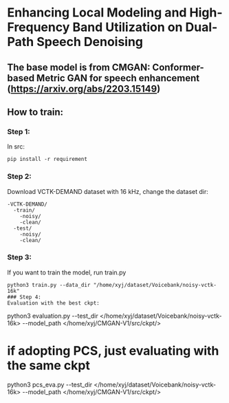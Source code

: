 # Enhancing Local Modeling and High-Frequency Band Utilization on Dual-Path Speech Denoising
## The base model is from CMGAN: Conformer-based Metric GAN for speech enhancement (https://arxiv.org/abs/2203.15149)
## How to train:

### Step 1:
In src:

```pip install -r requirement```

### Step 2:
Download VCTK-DEMAND dataset with 16 kHz, change the dataset dir:
```
-VCTK-DEMAND/
  -train/
    -noisy/
    -clean/
  -test/
    -noisy/
    -clean/
```

### Step 3:
If you want to train the model, run train.py
```
python3 train.py --data_dir "/home/xyj/dataset/Voicebank/noisy-vctk-16k"
### Step 4:
Evaluation with the best ckpt:
```
python3 evaluation.py --test_dir </home/xyj/dataset/Voicebank/noisy-vctk-16k> --model_path </home/xyj/CMGAN-V1/src/ckpt/>
# if adopting PCS, just evaluating with the same ckpt
python3 pcs_eva.py --test_dir </home/xyj/dataset/Voicebank/noisy-vctk-16k> --model_path </home/xyj/CMGAN-V1/src/ckpt/>
```
